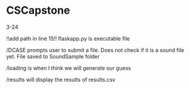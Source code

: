 # CSCapstone

 3-24

!!add path in line 15!!
flaskapp.py is executable file

/DCASE prompts user to submit a file. Does not check if it is a sound file yet. File saved to SoundSample folder

/loading is when I think we will generate our guess

/results will display the results of results.csv